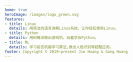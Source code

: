 ```yaml
---
home: true
heroImage: /images/logo_green.svg
features:
- title: Linux
  details: 用简洁的语言讲解Linux系统，让你轻松使用Linux。
- title: Python
  details: 用树莓派做出游戏机，玩着学会Python。
- title: ML
  details: 学习前言机器学习算法,做出人脸识别等超酷应用。
footer: Copyright © 2019~present Jie Huang & Gang Huang
---
```

